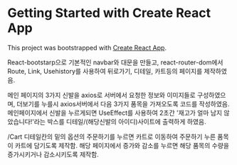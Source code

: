 # Getting Started with Create React App

This project was bootstrapped with [Create React App](https://github.com/facebook/create-react-app).

React-bootstarp으로 기본적인 navbar와 대문을 만들고, react-router-dom에서 Route, Link, Usehistory를 사용하여
뒤로가기, 디테일, 카트등의 페이지를 제작하였음.

메인 페이지의 3가지 신발을 axios로 서버에서 요청한 정보와 이미지들로 구성하였으며, 더보기를 누를시 axios서버에서 다음 3가지 품목을
가져오도록 코드를 작성하였음.
메인페이지에서 신발을 누르게되면 UseEffect를 사용하여 2초간 '재고가 얼마 남지 않았습니다!'라는 박스를 
디테일/(해당신발의 아이디)사이트에 출력하게 하였음.

/Cart
디테일칸의 밑의 옵션의 주문하기를 누르면 카트로 이동하여 주문하기 누른 품목이 카트에 담기도록 제작함.
해당 페이지에서 증가와 감소를 누르면 해당 품목의 수량을 증가시키거나 감소시키도록 제작함.
